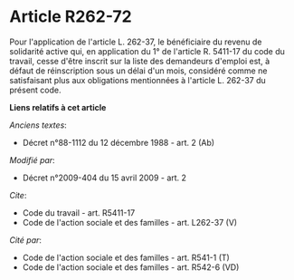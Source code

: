 # Article R262-72

Pour l'application de l'article L. 262-37, le bénéficiaire du revenu de solidarité active qui, en application du 1° de
l'article R. 5411-17 du code du travail, cesse d'être inscrit sur la liste des demandeurs d'emploi est, à défaut de
réinscription sous un délai d'un mois, considéré comme ne satisfaisant plus aux obligations mentionnées à l'article L. 262-37
du présent code.

**Liens relatifs à cet article**

_Anciens textes_:

  - Décret n°88-1112 du 12 décembre 1988 - art. 2 (Ab)

_Modifié par_:

  - Décret n°2009-404 du 15 avril 2009 - art. 2

_Cite_:

  - Code du travail - art. R5411-17
  - Code de l'action sociale et des familles - art. L262-37 (V)

_Cité par_:

  - Code de l'action sociale et des familles - art. R541-1 (T)
  - Code de l'action sociale et des familles - art. R542-6 (VD)
